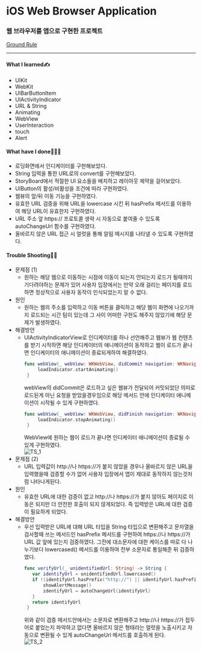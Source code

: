 # iOS Web Browser Application
### 웹 브라우저를 앱으로 구현한 프로젝트
[Ground Rule](https://github.com/GREENOVER/ios-web-browser/blob/main/GroundRule.md)
***
#### What I learned✍️
- UIKit
- WebKit
- UIBarButtonItem
- UIActivityIndicator
- URL & String
- Animating
- WebView
- UserInteraction
- touch
- Alert

#### What have I done🧑🏻‍💻
- 로딩화면에서 인디케이터를 구현해보았다.
- String 입력을 통한 URL로의 convert를 구현해보았다.
- StoryBoard에서 적절한 UI 요소들을 배치하고 레이아웃 제약을 걸어보았다.
- UIButton의 활성/비활성을 조건에 따라 구현하였다.
- 웹뷰의 앞/뒤 이동 기능을 구현하였다.
- 유효한 URL 검증을 위해 URL을 lowercase 시킨 뒤 hasPrefix 메서드를 이용하여 해당 URL이 유효한지 구현하였다.
- URL 주소 앞 https:// 프로토콜 생략 시 자동으로 붙여줄 수 있도록 autoChangeUrl 함수를 구현하였다.
- 올바르지 않은 URL 접근 시 얼럿을 통해 알림 메시지를 나타낼 수 있도록 구현하였다.

#### Trouble Shooting👨‍🔧
 - 문제점 (1)
   - 원하는 해당 웹으로 이동하는 시점에 이동이 되는지 안되는지 로드가 될때까지 기다려야하는 문제가 있어 사용자 입장에서는 만약 오래 걸리는 페이지를 로드하면 정상적으로 사용자 동작이 인식되었는지 알 수 없다.
 - 원인 
   - 원하는 웹의 주소를 입력하고 이동 버튼을 클릭하고 해당 웹이 화면에 나오기까지 로드되는 시간 텀이 있는데 그 사이 어떠한 구현도 해주지 않았기에 해당 문제가 발생하였다.
 - 해결방안
   - UIActivityIndicatorView로 인디케이터를 하나 선언해주고 웹뷰가 웹 컨텐츠를 받기 시작하면 해당 인디케이터의 애니메이션이 동작하고 웹이 로드가 끝나면 인디케이터의 애니메이션이 종료되게하여 해결하였다.
     ```swift
     func webView(_ webView: WKWebView, didCommit navigation: WKNavigation!) {
          loadIndicator.startAnimating()
      }
     ```
     webView의 didCommit은 로드하고 싶은 웹뷰가 전달되어 커밋되었단 의미로 로드된게 아닌 요청을 받았을경우임으로 해당 메서드 안에 인디케이터 애니메이션이 시작될 수 있게 구현하였다.
     ```swift
     func webView(_ webView: WKWebView, didFinish navigation: WKNavigation!) {
          loadIndicator.stopAnimating()
      }
     ```
     WebView에 원하는 웹이 로드가 끝나면 인디케이터 애니메이션이 종료될 수 있게 구현하였다.   
     ![TS_1](https://user-images.githubusercontent.com/72292617/116015703-2c53b580-a675-11eb-995f-87e121389c4d.gif)
 - 문제점 (2)
   - URL 입력값이 http://나 https://가 붙지 않았을 경우나 올바르지 않은 URL을 입력했을때 검증할 수가 없어 사용자 입장에서 앱이 제대로 동작하지 않는것처럼 나타나게된다.
 - 원인
   - 유효한 URL에 대한 검증이 없고 http://나 https://가 붙지 않아도 페이지로 이동은 되지만 더 안전한 호출이 되지 않게되었다. 즉 입력받은 URL에 대한 검증이 필요하게 되었다.
 - 해결방안
   - 우선 입력받은 URL에 대해 URL 타입을 String 타입으로 변환해주고 문자열을 검사할때 쓰는 메서드인 hasPrefix 메서드를 구현하여 https://나 https://가 URL 값 앞에 있는지 검증하였다. 그전에 대소문자에 대한 케이스를 따로 다 나누기보다 lowercased() 메서드를 이용하여 전부 소문자로 통일해준 뒤 검증하였다.
     ```swift
     func verifyUrl(_ unidentifiedUrl: String) -> String {
        var identifyUrl = unidentifiedUrl.lowercased()
        if !(identifyUrl.hasPrefix("http://") || identifyUrl.hasPrefix("https://")) {
            showAlertMessage()
            identifyUrl = autoChangeUrl(identifyUrl)
        }
        return identifyUrl
      }
      ```
      위와 같이 검증 메서드안에서는 소문자로 변환해주고 http://나 https://가 접두어로 붙었는지 파악하고 없다면 올바르지 않은 형태라는 얼럿을 노출시키고 자동으로 변환될 수 있게 autoChangeUrl 메서드를 호출하게 된다.   
      ![TS_2](https://user-images.githubusercontent.com/72292617/116016410-7a69b880-a677-11eb-8b7b-dcf3a299b410.gif)

    
     

   
